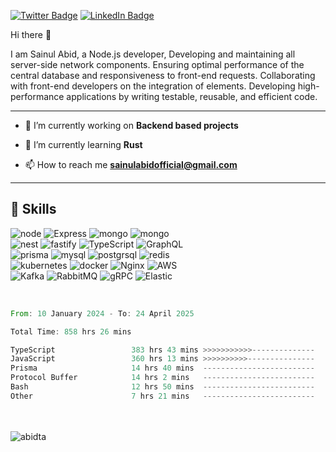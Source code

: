 [![Twitter Badge](https://img.shields.io/badge/Twitter-Profile-informational?style=flat&logo=twitter&logoColor=white&color=1CA2F1)](https://twitter.com/sainul_abid_)
[![LinkedIn Badge](https://img.shields.io/badge/LinkedIn-Profile-informational?style=flat&logo=linkedin&logoColor=white&color=0D76A8)](https://www.linkedin.com/in/abidta/)

Hi there 👋

I am Sainul Abid, a Node.js developer, 
Developing and maintaining all server-side network components.
Ensuring optimal performance of the central database and responsiveness to front-end requests.
Collaborating with front-end developers on the integration of elements.
Developing high-performance applications by writing testable, reusable, and efficient code.

<hr>

- 🔭 I’m currently working on **Backend based projects**

- 🌱 I’m currently learning **Rust**

- 📫 How to reach me **sainulabidofficial@gmail.com**
<hr>

## 💼 Skills

![node](https://img.shields.io/badge/Nodejs-informational?style=flat&logo=Node.js&logoColor=green&color=black)
![Express](https://img.shields.io/badge/ExpressJs-informational?style=flat&logo=Express&logoColor=black&color=white)
![mongo](https://img.shields.io/badge/MongoDB-informational?style=flat&logo=MongoDb&logoColor=00ea63&color=001e2b)
![mongo](https://img.shields.io/badge/React-grey?logo=react)
<br>
![nest](https://img.shields.io/badge/NestJS-informational?style=flat&logo=nestjs&logoColor=%23E0234E&color=black)
![fastify](https://img.shields.io/badge/fastify-informational?style=flat&logo=fastify&logoColor=%23000000&color=white)
![TypeScript](https://img.shields.io/badge/TypeScript-informational?style=flat&logo=TypeScript&logoColor=white&color=blue)
![GraphQL](https://img.shields.io/badge/GraphQL-informational?style=flat&logo=graphql&logoColor=%23E10098&color=white)
<br>
![prisma](https://img.shields.io/badge/Prisma-informational?style=flat&logo=prisma&color=001e2b)
![mysql](https://img.shields.io/badge/MySQL-informational?style=flat&logo=mysql&color=white)
![postgrsql](https://img.shields.io/badge/PostgreSQL-informational?style=flat&logo=postgresql&color=white)
![redis](https://img.shields.io/badge/redis-informational?style=flat&logo=redis&color=red&logoColor=white)
<br>
![kubernetes](https://img.shields.io/badge/Kubernetes-informational?style=flat&logo=kubernetes&logoColor=%23326CE5&color=white)
![docker](https://img.shields.io/badge/Docker-informational?style=flat&logo=docker)
![Nginx](https://img.shields.io/badge/nginx-informational?style=flat&logo=nginx&logoColor=green&color=white)
![AWS](https://img.shields.io/badge/AWS-informational?style=flat&logo=amazonwebservices&logoColor=%23232F3E&color=orange)
<br>
![Kafka](https://img.shields.io/badge/Kafka-informational?style=flat&logo=apachekafka&logoColor=%23231F20&color=white)
![RabbitMQ](https://img.shields.io/badge/RabbitMQ-informational?style=flat&logo=rabbitmq&logoColor=%23FF6600&color=black)
![gRPC](https://img.shields.io/badge/gRPC-blue?style=flat)
![Elastic](https://img.shields.io/badge/Elastic%20Stack-informational?style=flat&logo=elasticstack&logoColor=%23005571&color=white)


<br>
<!--START_SECTION:waka-->

```rust
From: 10 January 2024 - To: 24 April 2025

Total Time: 858 hrs 26 mins

TypeScript                 383 hrs 43 mins >>>>>>>>>>>--------------   44.70 %
JavaScript                 360 hrs 13 mins >>>>>>>>>>---------------   41.96 %
Prisma                     14 hrs 40 mins  -------------------------   01.71 %
Protocol Buffer            14 hrs 2 mins   -------------------------   01.64 %
Bash                       12 hrs 50 mins  -------------------------   01.50 %
Other                      7 hrs 21 mins   -------------------------   00.86 %
```

<!--END_SECTION:waka-->
<br>
<br>
<img src="https://komarev.com/ghpvc/?username=abidta&label=Profile%20views&color=0e75b6&style=flat" alt="abidta" />
